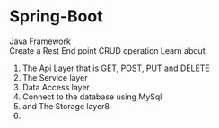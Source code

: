 # Spring-Boot
Java Framework  
Create a Rest End point  CRUD operation
Learn about 
1. The Api Layer that is GET, POST, PUT and DELETE
2. The Service layer
3. Data Access layer
4. Connect to the database using MySql
5. and The Storage layer8
6. 